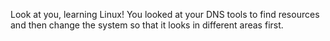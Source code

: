 Look at you, learning Linux!
You looked at your DNS tools to find resources and then change the system so that it looks in different areas first.